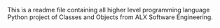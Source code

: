 This is a readme file  containing all higher level programming language Python project of Classes and Objects from ALX Software Engineering.
